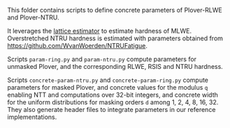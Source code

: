 This folder contains scripts to define concrete parameters of Plover-RLWE
and Plover-NTRU.

It leverages the [lattice estimator](https://github.com/malb/lattice-estimator)
to estimate hardness of MLWE. Overstretched NTRU hardness is estimated with parameters obtained from https://github.com/WvanWoerden/NTRUFatigue.

Scripts `param-ring.py` and `param-ntru.py` compute parameters for unmasked
Plover, and the corresponding RLWE, RSIS and NTRU hardness.

Scripts `concrete-param-ntru.py` and `concrete-param-ring.py` compute parameters
for masked Plover, and concrete values for the modulus `q` enabling NTT and
computations over 32-bit integers, and concrete width for the uniform
distributions for masking orders `d` among 1, 2, 4, 8, 16, 32. They also 
generate header files to integrate parameters in our reference implementations.